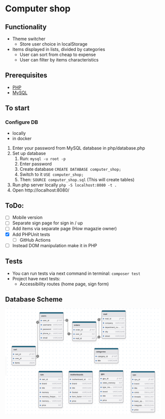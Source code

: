 # Computer shop

## Functionality
- Theme switcher
   - Store user choice in localStorage
- Items displayed in lists, divided by categories
   - User can sort from cheap to expense
   - User can filter by items characteristics

## Prerequisites
- [PHP](https://www.php.net/)
- [MySQL](https://www.mysql.com/)

## To start
### Configure DB
- locally
- in docker
1. Enter your password from MySQL database in php/database.php
2. Set up database
   1. Run: ```mysql -u root -p```
   2. Enter password
   3. Create database ```CREATE DATABASE computer_shop;```
   4. Switch to it ```USE computer_shop;```
   5. Then: ```SOURCE computer_shop.sql``` (This will create tables)
3. Run php server locally ```php -S localhost:8080 -t .```
4. Open http://localhost:8080/

## ToDo:
- [ ] Mobile version
- [ ] Separate sign page for sign in / up
- [ ] Add items via separate page (How magazie owner)
- [X] Add PHPUnit tests
   - [ ] GitHub Actions
- [ ] Instead DOM manipulation make it in PHP

## Tests
- You can run tests via next command in terminal: ```composer test```
- Project have next tests:
   - Accessibility routes (home page, sign form)
   
## Database Scheme
![Database scheme](db_scheme.png)
